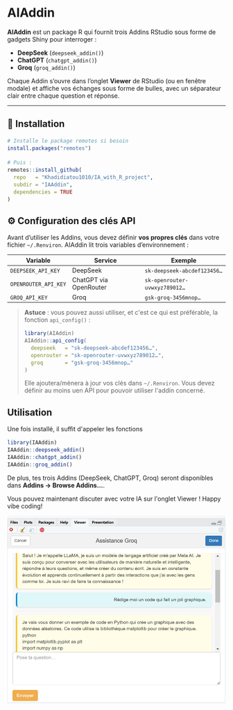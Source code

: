 # AIAddin

**AIAddin** est un package R qui fournit trois Addins RStudio sous forme de gadgets Shiny pour interroger :
- **DeepSeek** (`deepseek_addin()`)
- **ChatGPT** (`chatgpt_addin()`)
- **Groq** (`groq_addin()`)

Chaque Addin s’ouvre dans l’onglet **Viewer** de RStudio (ou en fenêtre modale) et affiche vos échanges sous forme de bulles, avec un séparateur clair entre chaque question et réponse.

---

## 🚀 Installation

```r
# Installe le package remotes si besoin
install.packages("remotes")

# Puis :
remotes::install_github(
  repo   = "Khadidiatou1010/IA_with_R_project",
  subdir = "IAAddin",
  dependencies = TRUE
)
```

## ⚙️ Configuration des clés API

Avant d’utiliser les Addins, vous devez définir **vos propres clés** dans votre fichier `~/.Renviron`. 
AIAddin lit trois variables d’environnement :

| Variable               | Service                | Exemple                                |
|------------------------|------------------------|----------------------------------------|
| `DEEPSEEK_API_KEY`     | DeepSeek               | `sk-deepseek-abcdef123456…`            |
| `OPENROUTER_API_KEY`   | ChatGPT via OpenRouter | `sk-openrouter-uvwxyz789012…`          |
| `GROQ_API_KEY`         | Groq                   | `gsk-groq-3456mnop…`                   |


> **Astuce** : vous pouvez aussi utiliser, et c'est ce qui est préférable, la fonction `api_config()` :
>
> ```r
> library(AIAddin)
> AIAddin::api_config(
>   deepseek   = "sk-deepseek-abcdef123456…",
>   openrouter = "sk-openrouter-uvwxyz789012…",
>   groq       = "gsk-groq-3456mnop…"
> )
> ```
> Elle ajoutera/mènera à jour vos clés dans `~/.Renviron`. Vous devez définir au moins uen API pour pouvoir utiliser l'addin concerné.


## Utilisation 

Une fois installé, il suffit d'appeler les fonctions

```r
library(IAAddin)
IAAddin::deepseek_addin()
IAAddin::chatgpt_addin()
IAAddin::groq_addin()
```

De plus, tes trois Addins (DeepSeek, ChatGPT, Groq) seront disponibles dans **Addins → Browse Addins…**.


Vous pouvez maintenant discuter avec votre IA sur l'onglet Viewer !
Happy vibe coding!


![Discussion avec GROQ](Image.png)

